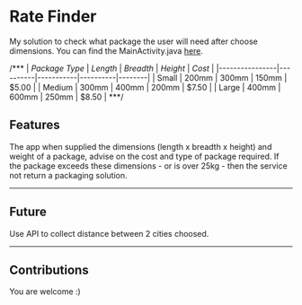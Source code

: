 # Rate Finder #

My solution to check what package the user will need after choose dimensions.
You can find the MainActivity.java [here](rate-finder/app/src/main/java/rate/finder/MainActivity.java).

/***
| _Package Type_ | _Length_ | _Breadth_ | _Height_ | _Cost_ |
|----------------|----------|-----------|----------|--------|
| Small          | 200mm    | 300mm     | 150mm    | $5.00  |
| Medium         | 300mm    | 400mm     | 200mm    | $7.50  |
| Large          | 400mm    | 600mm     | 250mm    | $8.50  |
***/

## Features ##
The app when supplied the dimensions (length x breadth x height) and weight of a package, advise on the cost and type of package required. If the package exceeds these dimensions - or is over 25kg - then the service not return a packaging solution.

---

## Future ##

Use API to collect distance between 2 cities choosed.

---

## Contributions ##
You are welcome :)
